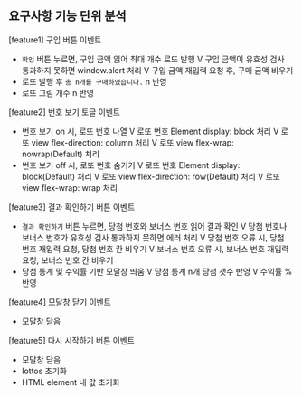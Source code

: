 ## 요구사항 기능 단위 분석

[feature1] 구입 버튼 이벤트

- `확인` 버튼 누르면, 구입 금액 읽어 최대 개수 로또 발행
  V 구입 금액이 유효성 검사 통과하지 못하면 window.alert 처리
  V 구입 금액 재입력 요청 후, 구매 금액 비우기
- 로또 발행 후 `총 n개를 구매하였습니다.` n 반영
- 로또 그림 개수 n 반영

[feature2] 번호 보기 토글 이벤트

- 번호 보기 on 시, 로또 번호 나열
  V 로또 번호 Element display: block 처리
  V 로또 view flex-direction: column 처리
  V 로또 view flex-wrap: nowrap(Default) 처리
- 번호 보기 off 시, 로또 번호 숨기기
  V 로또 번호 Element display: block(Default) 처리
  V 로또 view flex-direction: row(Default) 처리
  V 로또 view flex-wrap: wrap 처리

[feature3] 결과 확인하기 버튼 이벤트

- `결과 확인하기` 버튼 누르면, 당첨 번호와 보너스 번호 읽어 결과 확인
  V 당첨 번호나 보너스 번호가 유효성 검사 통과하지 못하면 에러 처리
  V 당첨 번호 오류 시, 당첨 번호 재입력 요청, 당첨 번호 칸 비우기
  V 보너스 번호 오류 시, 보너스 번호 재입력 요청, 보너스 번호 칸 비우기
- 당첨 통계 및 수익률 기반 모달창 띄움
  V 당첨 통계 n개 당첨 갯수 반영
  V 수익률 % 반영

[feature4] 모달창 닫기 이벤트

- 모달창 닫음

[feature5] 다시 시작하기 버튼 이벤트

- 모달창 닫음
- lottos 초기화
- HTML element 내 값 초기화

